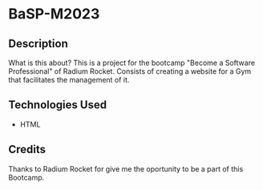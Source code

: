 # BaSP-M2023

## Description

What is this about? This is a project for the bootcamp "Become a Software Professional" of Radium Rocket.
Consists of creating a website for a Gym that facilitates the management of it.

## Technologies Used

- HTML

## Credits

Thanks to Radium Rocket for give me the oportunity to be a part of this Bootcamp.